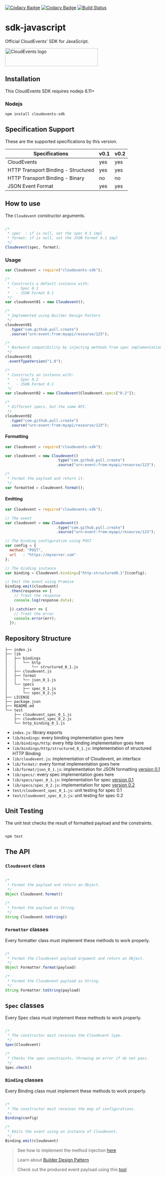 [![Codacy Badge](https://api.codacy.com/project/badge/Grade/bd66e7c52002481993cd6d610534b0f7)](https://www.codacy.com/app/fabiojose/sdk-javascript?utm_source=github.com&amp;utm_medium=referral&amp;utm_content=cloudevents/sdk-javascript&amp;utm_campaign=Badge_Grade)
[![Codacy Badge](https://api.codacy.com/project/badge/Coverage/bd66e7c52002481993cd6d610534b0f7)](https://www.codacy.com/app/fabiojose/sdk-javascript?utm_source=github.com&amp;utm_medium=referral&amp;utm_content=cloudevents/sdk-javascript&amp;utm_campaign=Badge_Coverage)
[![Build Status](https://travis-ci.org/cloudevents/sdk-javascript.svg?branch=master)](https://travis-ci.org/cloudevents/sdk-javascript)

# sdk-javascript

Official CloudEvents' SDK for JavaScript.

<img src="https://raw.githubusercontent.com/cncf/artwork/master/cloudevents/horizontal/color/cloudevents-horizontal-color.png" width="300" height="58" alt="CloudEvents logo">

## Installation

This CloudEvents SDK requires nodejs 6.11+

### Nodejs

```sh
npm install cloudevents-sdk
```
## Specification Support

These are the supported specifications by this version.

| **Specifications**                    | **v0.1** | **v0.2** |
|---------------------------------------|----------|----------|
| CloudEvents                           | yes      | yes      |
| HTTP Transport Binding  - Structured  | yes      | yes      |
| HTTP Transport Binding  - Binary      | no       | no       |
| JSON Event Format                     | yes      | yes      |

## How to use

The `Cloudevent` constructor arguments.

```js

/*
 * spec  : if is null, set the spec 0.1 impl
 * format: if is null, set the JSON Format 0.1 impl
 */
Cloudevent(spec, format);

```

### Usage

```js
var Cloudevent = require("cloudevents-sdk");

/*
 * Constructs a default instance with:
 *   - Spec 0.1
 *   - JSON Format 0.1
 */
var cloudevent01 = new Cloudevent();

/*
 * Implemented using Builder Design Pattern
 */
cloudevent01
  .type("com.github.pull.create")
  .source("urn:event:from:myapi/resourse/123");

/*
 * Backward compatibility by injecting methods from spec implementation to Cloudevent
 */
cloudevent01
 .eventTypeVersion("1.0");

/*
 * Constructs an instance with:
 *   - Spec 0.2
 *   - JSON Format 0.1
 */
var cloudevent02 = new Cloudevent(Cloudevent.specs["0.2"]);

/*
 * Different specs, but the same API.
 */
cloudevent02
  .type("com.github.pull.create")
  .source("urn:event:from:myapi/resourse/123");

```

#### Formatting

```js
var Cloudevent = require("cloudevents-sdk");

var cloudevent = new Cloudevent()
                       .type("com.github.pull.create")
                       .source("urn:event:from:myapi/resourse/123");

/*
 * Format the payload and return it.
 */
var formatted = cloudevent.format();

```

#### Emitting

```js
var Cloudevent = require("cloudevents-sdk");

// The event
var cloudevent = new Cloudevent()
                       .type("com.github.pull.create")
                       .source("urn:event:from:myapi/resourse/123");

// The binding configuration using POST
var config = {
  method: "POST",
  url   : "https://myserver.com"
};

// The binding instance
var binding = Cloudevent.bindings["http-structured0.1"](config);

// Emit the event using Promise
binding.emit(cloudevent)
  .then(response => {
    // Treat the response
    console.log(response.data);

  }).catch(err => {
    // Treat the error
    console.error(err);
  });
```

## Repository Structure

```text
├── index.js
├── lib
│   ├── bindings
│   │   └── http
│   │       └── structured_0_1.js
│   ├── cloudevent.js
│   ├── format
│   │   └── json_0_1.js
│   └── specs
│       ├── spec_0_1.js
│       └── spec_0_2.js
├── LICENSE
├── package.json
├── README.md
└── test
    ├── cloudevent_spec_0_1.js
    ├── cloudevent_spec_0_2.js
    └── http_binding_0_1.js
```

- `index.js`: library exports
- `lib/bindings`: every binding implementation goes here
- `lib/bindings/http`: every http binding implementation goes here
- `lib/bindings/http/structured_0_1.js`: implementation of structured HTTP Binding  
- `lib/cloudevent.js`: implementation of Cloudevent, an interface
- `lib/format/`: every format implementation goes here
- `lib/format/json_0_1.js`: implementation for JSON formatting [version 0.1](https://github.com/cloudevents/spec/blob/v0.1/json-format.md)
- `lib/specs/`: every spec implementation goes here
- `lib/specs/spec_0_1.js`: implementation for spec [version 0.1](https://github.com/cloudevents/spec/blob/v0.1/spec.md)
- `lib/specs/spec_0_2.js`: implementation for spec [version 0.2](https://github.com/cloudevents/spec/blob/v0.2/spec.md)
- `test/cloudevent_spec_0_1.js`: unit testing for spec 0.1
- `test/cloudevent_spec_0_2.js`: unit testing for spec 0.2

## Unit Testing

The unit test checks the result of formatted payload and the constraints.

```bash

npm test

```

## The API

### `Cloudevent` class

```js

/*
 * Format the payload and return an Object.
 */
Object Cloudevent.format()

/*
 * Format the payload as String.
 */
String Cloudevent.toString()

```

### `Formatter` classes

Every formatter class must implement these methods to work properly.

```js

/*
 * Format the Cloudevent payload argument and return an Object.
 */
Object Formatter.format(payload)

/*
 * Format the Cloudevent payload as String.
 */
String Formatter.toString(payload)

```

## `Spec` classes

Every Spec class must implement these methods to work properly.

```js

/*
 * The constructor must receives the Cloudevent type.
 */
Spec(Cloudevent)

/*
 * Checks the spec constraints, throwing an error if do not pass.
 */
Spec.check()

```
### `Binding` classes

Every Binding class must implement these methods to work properly.

```js

/*
 * The constructor must receives the map of configurations.
 */
Binding(config)

/*
 * Emits the event using an instance of Cloudevent.
 */
Binding.emit(cloudevent)

```

> See how to implement the method injection [here](lib/specs/spec_0_1.js#L17)
>
> Learn about [Builder Design Pattern](https://en.wikipedia.org/wiki/Builder_pattern)
>
> Check out the produced event payload using this [tool](https://webhook.site)
